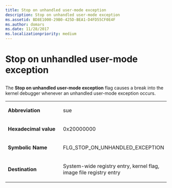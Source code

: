 ```yaml
---
title: Stop on unhandled user-mode exception
description: Stop on unhandled user-mode exception
ms.assetid: BD8E1000-29B0-425D-BEA1-D4FD55CF0E4F
ms.author: domars
ms.date: 11/28/2017
ms.localizationpriority: medium
---
```


# <span id="debugger.stop_on_unhandled_user-mode_exception"></span>Stop on unhandled user-mode exception


## <span id="ddk_stop_on_exception_dtools"></span><span id="DDK_STOP_ON_EXCEPTION_DTOOLS"></span>


The **Stop on unhandled user-mode exception** flag causes a break into the kernel debugger whenever an unhandled user-mode exception occurs.

<table>
<colgroup>
<col width="50%" />
<col width="50%" />
</colgroup>
<tbody>
<tr class="odd">
<td align="left"><p><strong>Abbreviation</strong></p></td>
<td align="left"><p>sue</p></td>
</tr>
<tr class="even">
<td align="left"><p><strong>Hexadecimal value</strong></p></td>
<td align="left"><p>0x20000000</p></td>
</tr>
<tr class="odd">
<td align="left"><p><strong>Symbolic Name</strong></p></td>
<td align="left"><p>FLG_STOP_ON_UNHANDLED_EXCEPTION</p></td>
</tr>
<tr class="even">
<td align="left"><p><strong>Destination</strong></p></td>
<td align="left"><p>System-wide registry entry, kernel flag, image file registry entry</p></td>
</tr>
</tbody>
</table>

 

 

 





